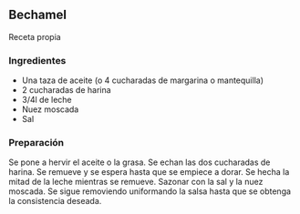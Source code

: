 ## Bechamel

Receta propia

### Ingredientes

- Una taza de aceite (o 4 cucharadas de margarina o mantequilla)
- 2 cucharadas de harina
- 3/4l de leche
- Nuez moscada
- Sal

### Preparación

Se pone a hervir el aceite o la grasa.
Se echan las dos cucharadas de harina.
Se remueve y se espera hasta que se empiece a dorar.
Se hecha la mitad de la leche mientras se remueve.
Sazonar con la sal y la nuez moscada.
Se sigue removiendo uniformando la salsa hasta que se obtenga la consistencia deseada.


